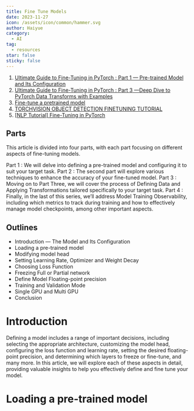 ```yaml
---
title: Fine Tune Models
date: 2023-11-27
icon: /assets/icon/common/hammer.svg
author: Haiyue
category:
  - AI
tag:
  - resources
star: false
sticky: false
--- 
```

01. [Ultimate Guide to Fine-Tuning in PyTorch : Part 1 — Pre-trained Model and Its Configuration](https://rumn.medium.com/part-1-ultimate-guide-to-fine-tuning-in-pytorch-pre-trained-model-and-its-configuration-8990194b71e)
02. [Ultimate Guide to Fine-Tuning in PyTorch : Part 3 —Deep Dive to PyTorch Data Transforms with Examples](https://rumn.medium.com/ultimate-guide-to-fine-tuning-in-pytorch-part-3-deep-dive-to-pytorch-data-transforms-53ed29d18dde)
03. [Fine-tune a pretrained model](https://huggingface.co/docs/transformers/training)
04. [TORCHVISION OBJECT DETECTION FINETUNING TUTORIAL](https://pytorch.org/tutorials/intermediate/torchvision_tutorial.html)
05. [[NLP Tutorial] Fine-Tuning in PyTorch](https://www.kaggle.com/code/rajkumarl/nlp-tutorial-fine-tuning-in-pytorch)

## Parts
This article is divided into four parts, with each part focusing on different aspects of fine-tuning models.

Part 1 : We will delve into defining a pre-trained model and configuring it to suit your target task.
Part 2 : The second part will explore various techniques to enhance the accuracy of your fine-tuned model.
Part 3 : Moving on to Part Three, we will cover the process of Defining Data and Applying Transformations tailored specifically to your target task.
Part 4 : Finally, in the last of this series, we’ll address Model Training Observability, including which metrics to track during training and how to effectively manage model checkpoints, among other important aspects.

## Outlines
* Introduction — The Model and Its Configuration
* Loading a pre-trained model
* Modifying model head
* Setting Learning Rate, Optimizer and Weight Decay
* Choosing Loss Function
* Freezing Full or Partial network
* Define Model Floating-point precision
* Training and Validation Mode
* Single GPU and Multi GPU
* Conclusion

# Introduction
Defining a model includes a range of important decisions, including selecting the appropriate architecture, customizing the model head, configuring the loss function and learning rate, setting the desired floating-point precision, and determining which layers to freeze or fine-tune, and many more. In this article, we will explore each of these aspects in detail, providing valuable insights to help you effectively define and fine tune your model.

# Loading a pre-trained model